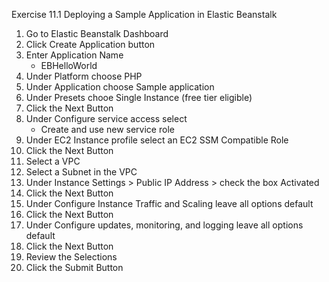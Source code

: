 Exercise 11.1 Deploying a Sample Application in Elastic Beanstalk

1. Go to Elastic Beanstalk Dashboard
2. Click Create Application button
3. Enter Application Name
    - EBHelloWorld
4. Under Platform choose PHP
5. Under Application choose Sample application
6. Under Presets chooe Single Instance (free tier eligible)
7. Click the Next Button
8. Under Configure service access select
    - Create and use new service role
9. Under EC2 Instance profile select an EC2 SSM Compatible Role
10. Click the Next Button
11. Select a VPC
12. Select a Subnet in the VPC
13. Under Instance Settings > Public IP Address > check the box Activated
14. Click the Next Button
15. Under Configure Instance Traffic and Scaling leave all options default
16. Click the Next Button
17. Under Configure updates, monitoring, and logging leave all options default
18. Click the Next Button
19. Review the Selections
20. Click the Submit Button
